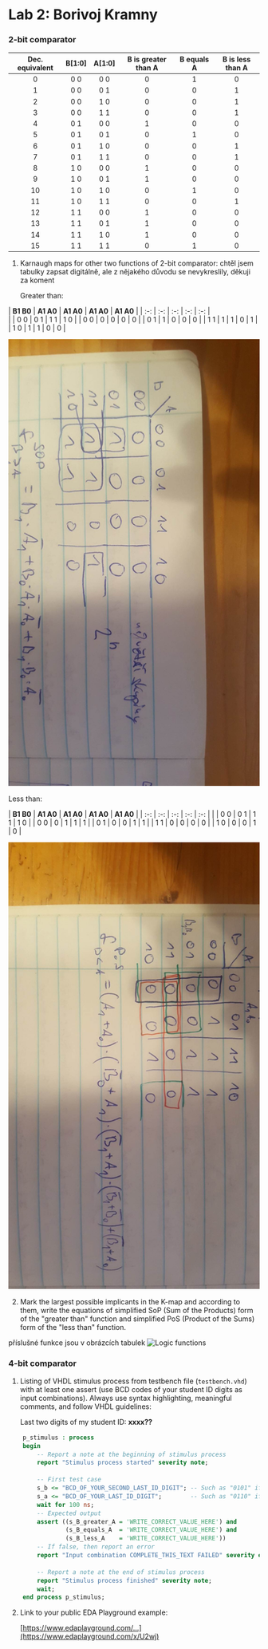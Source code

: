 # Lab 2: Borivoj Kramny

### 2-bit comparator

 | **Dec. equivalent** | **B[1:0]** | **A[1:0]** | **B is greater than A** | **B equals A** | **B is less than A** |
   | :-: | :-: | :-: | :-: | :-: | :-: |
   |  0 | 0 0 | 0 0 | 0 | 1 | 0 |
   |  1 | 0 0 | 0 1 | 0 | 0 | 1 |
   |  2 | 0 0 | 1 0 | 0 | 0 | 1 |
   |  3 | 0 0 | 1 1 | 0 | 0 | 1 |
   |  4 | 0 1 | 0 0 | 1 | 0 | 0 |
   |  5 | 0 1 | 0 1 | 0 | 1 | 0 |
   |  6 | 0 1 | 1 0 | 0 | 0 | 1 |
   |  7 | 0 1 | 1 1 | 0 | 0 | 1 |
   |  8 | 1 0 | 0 0 | 1 | 0 | 0 |
   |  9 | 1 0 | 0 1 | 1 | 0 | 0 |
   | 10 | 1 0 | 1 0 | 0 | 1 | 0 |
   | 11 | 1 0 | 1 1 | 0 | 0 | 1 |
   | 12 | 1 1 | 0 0 | 1 | 0 | 0 |
   | 13 | 1 1 | 0 1 | 1 | 0 | 0 |
   | 14 | 1 1 | 1 0 | 1 | 0 | 0 |
   | 15 | 1 1 | 1 1 | 0 | 1 | 0 |

1. Karnaugh maps for other two functions of 2-bit comparator:
	chtěl jsem tabulky zapsat digitálně, ale z nějakého důvodu se nevykreslily, děkuji za koment

   Greater than:

 | **B1 B0** | **A1 A0** | **A1 A0** | **A1 A0** | **A1 A0** |
     | :-: | :-: | :-: | :-: | :-: |     
     |     | 0 0 | 0 1 | 1 1 | 1 0 |
     | 0 0 |  0  |  0  |  0  |  0  |
     | 0 1 |  1  |  0  |  0  |  0  |
     | 1 1 |  1  |  1  |  0  |  1  |
     | 1 0 |  1  |  1  |  0  |  0  |

   ![K-maps](images/greater.jpg)

   Less than:

 | **B1 B0** | **A1 A0** | **A1 A0** | **A1 A0** | **A1 A0** |
     | :-: | :-: | :-: | :-: | :-: |
     |     | 0 0 | 0 1 | 1 1 | 1 0 |
     | 0 0 |  0  |  1  |  1  |  1  |
     | 0 1 |  0  |  0  |  1  |  1  |
     | 1 1 |  0  |  0  |  0  |  0  |
     | 1 0 |  0  |  0  |  1  |  0  |

   ![K-maps](images/less.jpg)

2. Mark the largest possible implicants in the K-map and according to them, write the equations of simplified SoP (Sum of the Products) form of the "greater than" function and simplified PoS (Product of the Sums) form of the "less than" function.

příslušné funkce jsou v obrázcích tabulek
   ![Logic functions](images/comparator_min.png)

### 4-bit comparator

1. Listing of VHDL stimulus process from testbench file (`testbench.vhd`) with at least one assert (use BCD codes of your student ID digits as input combinations). Always use syntax highlighting, meaningful comments, and follow VHDL guidelines:

   Last two digits of my student ID: **xxxx??**

```vhdl
    p_stimulus : process
    begin
        -- Report a note at the beginning of stimulus process
        report "Stimulus process started" severity note;

        -- First test case
        s_b <= "BCD_OF_YOUR_SECOND_LAST_ID_DIGIT"; -- Such as "0101" if ID = xxxx56
        s_a <= "BCD_OF_YOUR_LAST_ID_DIGIT";        -- Such as "0110" if ID = xxxx56
        wait for 100 ns;
        -- Expected output
        assert ((s_B_greater_A = 'WRITE_CORRECT_VALUE_HERE') and
                (s_B_equals_A  = 'WRITE_CORRECT_VALUE_HERE') and
                (s_B_less_A    = 'WRITE_CORRECT_VALUE_HERE'))
        -- If false, then report an error
        report "Input combination COMPLETE_THIS_TEXT FAILED" severity error;

        -- Report a note at the end of stimulus process
        report "Stimulus process finished" severity note;
        wait;
    end process p_stimulus;
```

2. Link to your public EDA Playground example:

   [https://www.edaplayground.com/...](https://www.edaplayground.com/x/U2wj)